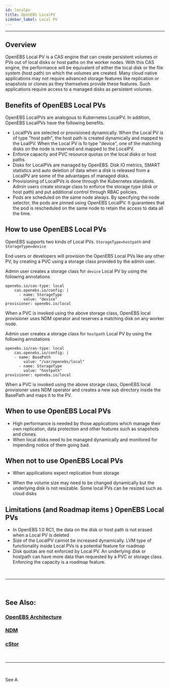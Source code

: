 ```yaml
---
id: localpv
title: OpenEBS LocalPV
sidebar_label: Local PV
---
```

------



## Overview

OpenEBS Local PV is a CAS engine that can create persistent volumes or PVs out of local disks or host paths on the worker nodes. With this CAS engine, the performance will be equivalent of either the local disk or the file system (host path) on which the volumes are created. Many cloud native applications may not require advanced storage features like replication or snapshots or clones as they themselves provide these features. Such applications require access to a managed disks as persistent volumes. 



## Benefits of OpenEBS Local PVs

OpenEBS LocalPVs are analogous to Kubernetes LocalPV. In addition, OpenEBS LocalPVs have the following benefits.

- LocalPVs are selected or provisioned dynamically. When the Local PV is of type "host path", the host path is created dynamically and mapped to the LoalPV. When the Local PV is fo type "device", one of the  matching disks on the node is reserved and mapped to the LocalPV.
- Enforce capacity and PVC resource quotas on the local disks or host paths. 
- Disks for LocalPVs are managed by OpenEBS. Disk IO metrics, SMART statistics and auto deletion of data when a disk is released from a LocalPV are some of the advantages of managed disks.
- Provisioning of LocalPVs is done through the Kubernetes standards. Admin users create storage class to enforce the storage type (disk or host path) and put additional control through RBAC policies.
- Pods are scheduled on the same node always. By specifying the node selector, the pods are pinned using OpenEBS LocalPV. It guarantees that the pod is rescheduled on the  same node to retain the access to data all the time.



## How to use OpenEBS Local PVs

OpenEBS supports two kinds of Local PVs. `StorageType=hostpath` and `StorageType=device` 

End users or developers will provision the OpenEBS Local PVs like any other PV, by creating a PVC using a storage class provided by the admin user. 

Admin user creates a storage class for `device` Local PV by using the following annotations

```
openebs.io/cas-type: local
    cas.openebs.io/config: |
      - name: StorageType
        value: "device"
provisioner: openebs.io/local
```

When a PVC is invoked using the above storage class, OpenEBS local provisioner uses NDM operator and reserves a matching disk on any worker node.



Admin user creates a storage class for `hostpath` Local PV by using the following annotations

```
openebs.io/cas-type: local
    cas.openebs.io/config: |
    - name: BasePath
        value: "/var/openebs/local"
      - name: StorageType
        value: "hostpath"
provisioner: openebs.io/local
```

When a PVC is invoked using the above storage class, OpenEBS local provisioner uses NDM operator and creates a new sub directory inside the BasePath and maps it to the PV.



## When to use OpenEBS Local PVs

- High performance is needed by those applications which manage their own replication, data protection and other features such as snapshots and clones.
- When local disks need to be managed dynamically and monitored for impending notice of them going bad.



## When not to use OpenEBS Local PVs

- When appilications expect replication from storage

- When the volume size may need to be changed dynamically but the underlying disk is not resizable. Some local PVs can be resized such as cloud disks

  

## Limitations (and Roadmap items ) OpenEBS Local PVs

- In OpenEBS 1.0 RC1, the data on the disk or host path is not erased when a Local PV is deleted
- Size of the LocalPV cannot be increased dynamically. LVM type of functionality inside Local PVs is a potential feature for roadmap
- Disk quotas are not enforced by Local PV. An underlying disk or hostpath can have more data than requested by a PVC or storage class. Enforcing the capacity is a roadmap feature.

<br>

<hr>
<br>

## See Also:

### [OpenEBS Architecture](/docs/next/architecture.html)

### [NDM](/docs/next/ndm.html)

### [cStor ](/docs/next/cstor.html)

<br>

<hr>

<br>



See A

<!-- Hotjar Tracking Code for https://docs.openebs.io -->
<script>
   (function(h,o,t,j,a,r){
       h.hj=h.hj||function(){(h.hj.q=h.hj.q||[]).push(arguments)};
       h._hjSettings={hjid:785693,hjsv:6};
       a=o.getElementsByTagName('head')[0];
       r=o.createElement('script');r.async=1;
       r.src=t+h._hjSettings.hjid+j+h._hjSettings.hjsv;
       a.appendChild(r);
   })(window,document,'https://static.hotjar.com/c/hotjar-','.js?sv=');
</script>


<!-- Global site tag (gtag.js) - Google Analytics -->
<script async src="https://www.googletagmanager.com/gtag/js?id=UA-92076314-12"></script>
<script>
  window.dataLayer = window.dataLayer || [];
  function gtag(){dataLayer.push(arguments);}
  gtag('js', new Date());

  gtag('config', 'UA-92076314-12');
</script>

